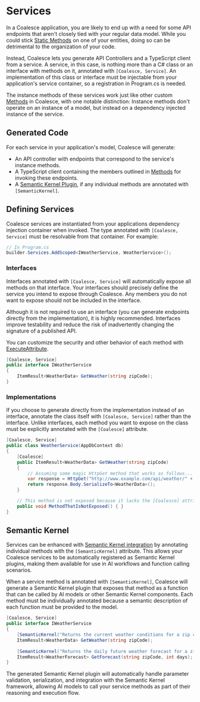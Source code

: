 
# Services

In a Coalesce application, you are likely to end up with a need for some API endpoints that aren't closely tied with your regular data model. While you could stick [Static Methods](/modeling/model-components/methods.md#static-methods) on one of your entities, doing so can be detrimental to the organization of your code.

Instead, Coalesce lets you generate API Controllers and a TypeScript client from a service. A service, in this case, is nothing more than a C# class or an interface with methods on it, annotated with `[Coalesce, Service]`. An implementation of this class or interface must be injectable from your application's service container, so a registration in Program.cs is needed.

The instance methods of these services work just like other custom [Methods](/modeling/model-components/methods.md) in Coalesce, with one notable distinction: Instance methods don't operate on an instance of a model, but instead on a dependency injected instance of the service.


## Generated Code

For each service in your application's model, Coalesce will generate:

* An API controller with endpoints that correspond to the service's instance methods.
* A TypeScript client containing the members outlined in [Methods](/modeling/model-components/methods.md) for invoking these endpoints.
* <Beta/> A [Semantic Kernel Plugin](/modeling/model-components/attributes/semantic-kernel.md), if any individual methods are annotated with `[SemanticKernel]`.


## Defining Services

Coalesce services are instantiated from your applications dependency injection container when invoked. The type annotated with `[Coalesce, Service]` must be resolvable from that container. For example:

``` c#
// In Program.cs
builder.Services.AddScoped<IWeatherService, WeatherService>();
```

### Interfaces
Interfaces annotated with `[Coalesce, Service]` will automatically expose all methods on that interface. Your interfaces should precisely define the service you intend to expose through Coalesce. Any members you do not want to expose should not be included in the interface.

Although it is not required to use an interface (you can generate endpoints directly from the implementation), it is highly recommended. Interfaces improve testability and reduce the risk of inadvertently changing the signature of a published API.

You can customize the security and other behavior of each method with [ExecuteAttribute](/modeling/model-components/attributes/execute.md).

``` c#
[Coalesce, Service]
public interface IWeatherService
{
    ItemResult<WeatherData> GetWeather(string zipCode);
}
```

### Implementations
If you choose to generate directly from the implementation instead of an interface, annotate the class itself with `[Coalesce, Service]` rather than the interface. Unlike interfaces, each method you want to expose on the class must be explicitly annotated with the `[Coalesce]` attribute.

``` c#
[Coalesce, Service]
public class WeatherService(AppDbContext db)
{
    [Coalesce]
    public ItemResult<WeatherData> GetWeather(string zipCode)
    {
        // Assuming some magic HttpGet method that works as follows...
        var response = HttpGet("http://www.example.com/api/weather/" + zipCode);
        return response.Body.SerializeTo<WeatherData>();
    }

    // This method is not exposed because it lacks the [Coalesce] attribute
    public void MethodThatIsNotExposed() { }
}
```

## Semantic Kernel

<Beta/> Services can be enhanced with [Semantic Kernel integration](/modeling/model-components/attributes/semantic-kernel.md) by annotating individual methods with the `[SemanticKernel]` attribute. This allows your Coalesce services to be automatically registered as Semantic Kernel plugins, making them available for use in AI workflows and function calling scenarios.

When a service method is annotated with `[SemanticKernel]`, Coalesce will generate a Semantic Kernel plugin that exposes that method as a function that can be called by AI models or other Semantic Kernel components. Each method must be individually annotated because a semantic description of each function must be provided to the model.

``` c#
[Coalesce, Service]
public interface IWeatherService
{
    [SemanticKernel("Returns the current weather conditions for a zip code")]
    ItemResult<WeatherData> GetWeather(string zipCode);
    
    [SemanticKernel("Returns the daily future weather forecast for a zip code")]
    ItemResult<WeatherForecast> GetForecast(string zipCode, int days);
}
```

The generated Semantic Kernel plugin will automatically handle parameter validation, serialization, and integration with the Semantic Kernel framework, allowing AI models to call your service methods as part of their reasoning and execution flow.